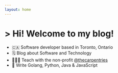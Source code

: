 ```yaml
---
layout: home
---
```


<div class="wrapper">
<h1 class="typing"> > Hi! Welcome to my blog!</h1>
</div>
<ul> 
    <li>🇨🇦 Software developer based in Toronto, Ontario</li>
    <li>🗒️ Blog about Software and Technology</li>
    <li>👩🏻‍🏫 Teach with the non-profit <a href="https://carpentries.org/">@thecarpentries</a></li>
    <li>🔧 Write Golang, Python, Java & JavaScript</li>
</ul>
